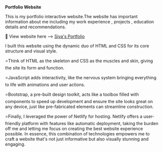 **Portfolio Website**

This is my portfolio interactive website.The website has important information about me including my work experience , projects , education details and recommendations. 

📸 View website here --> [Siva's Portfolio](https://sivasankari.netlify.app/)

I built this website using the dynamic duo of HTML and CSS for its core structure and visual style.  

⭐Think of HTML as the skeleton and CSS as the muscles and skin, giving the site its form and function. 

⭐JavaScript adds interactivity, like the nervous system bringing everything to life with animations and user actions.  

⭐Bootstrap, a pre-built design toolkit, acts like a toolbox filled with components to speed up development and ensure the site looks great on any device, just like pre-fabricated elements can streamline construction. 

⭐Finally, I leveraged the power of Netlify for hosting. Netlify offers a user-friendly platform with features like automatic deployment, taking the burden off me and letting me focus on creating the best website experience possible.  In essence, this combination of technologies empowers me to craft a website that's not just informative but also visually stunning and engaging.


